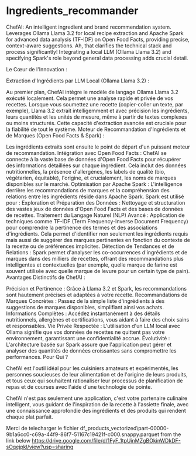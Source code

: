 # Ingredients_recommander
ChefAI: An intelligent ingredient and brand recommendation system. Leverages Ollama Llama 3.2 for local recipe extraction and Apache Spark for advanced data analysis (TF-IDF) on Open Food Facts, providing precise, context-aware suggestions.
Ah, that clarifies the technical stack and process significantly! Integrating a local LLM (Ollama Llama 3.2) and specifying Spark's role beyond general data processing adds crucial detail.

Le Cœur de l'Innovation :

Extraction d'Ingrédients par LLM Local (Ollama Llama 3.2) :

Au premier plan, ChefAI intègre le modèle de langage Ollama Llama 3.2 exécuté localement. Cela permet une analyse rapide et privée de vos recettes.
Lorsque vous soumettez une recette (copier-coller un texte, par exemple), Llama 3.2 extrait intelligemment et avec précision les ingrédients, leurs quantités et les unités de mesure, même à partir de textes complexes ou moins structurés. Cette capacité d'extraction avancée est cruciale pour la fiabilité de tout le système.
Moteur de Recommandation d'Ingrédients et de Marques (Open Food Facts & Spark) :

Les ingrédients extraits sont ensuite le point de départ d'un puissant moteur de recommandation.
Intégration avec Open Food Facts : ChefAI se connecte à la vaste base de données d'Open Food Facts pour récupérer des informations détaillées sur chaque ingrédient. Cela inclut des données nutritionnelles, la présence d'allergènes, les labels de qualité (bio, végétarien, équitable), l'origine, et crucialement, les noms de marques disponibles sur le marché.
Optimisation par Apache Spark : L'intelligence derrière les recommandations de marques et la compréhension des relations entre les ingrédients réside dans Apache Spark. Spark est utilisé pour :
Exploration et Préparation des Données : Nettoyage et structuration des vastes jeux de données d'Open Food Facts et des bases de données de recettes.
Traitement du Langage Naturel (NLP) Avancé : Application de techniques comme TF-IDF (Term Frequency-Inverse Document Frequency) pour comprendre la pertinence des termes et des associations d'ingrédients. Cela permet d'identifier non seulement les ingrédients requis mais aussi de suggérer des marques pertinentes en fonction du contexte de la recette ou de préférences implicites.
Détection de Tendances et de Relations : Spark permet d'analyser les co-occurrences d'ingrédients et de marques dans des milliers de recettes, offrant des recommandations plus intelligentes et contextuelles (par exemple, quelle marque de farine est souvent utilisée avec quelle marque de levure pour un certain type de pain).
Avantages Distinctifs de ChefAI :

Précision et Pertinence : Grâce à Llama 3.2 et Spark, les recommandations sont hautement précises et adaptées à votre recette.
Recommandations de Marques Concrètes : Passez de la simple liste d'ingrédients à des suggestions de marques disponibles, simplifiant ainsi vos achats.
Informations Complètes : Accédez instantanément à des détails nutritionnels, allergènes et certifications, vous aidant à faire des choix sains et responsables.
Vie Privée Respectée : L'utilisation d'un LLM local avec Ollama signifie que vos données de recettes ne quittent pas votre environnement, garantissant une confidentialité accrue.
Évolutivité : L'architecture basée sur Spark assure que l'application peut gérer et analyser des quantités de données croissantes sans compromettre les performances.
Pour Qui ?

ChefAI est l'outil idéal pour les cuisiniers amateurs et expérimentés, les personnes soucieuses de leur alimentation et de l'origine de leurs produits, et tous ceux qui souhaitent rationaliser leur processus de planification de repas et de courses avec l'aide d'une technologie de pointe.

ChefAI n'est pas seulement une application, c'est votre partenaire culinaire intelligent, vous guidant de l'inspiration de la recette à l'assiette finale, avec une connaissance approfondie des ingrédients et des produits qui rendent chaque plat parfait.

Merci de telecharger le fichier df_products_vectorized\part-00000-9b1a6cc0-c69a-44f9-86f7-51167c19421f-c000.snappy.parquet from the link below https://drive.google.com/file/d/1FyF_1tpUinMZgBOkinWDkDF-sOqejpkl/view?usp=sharing



